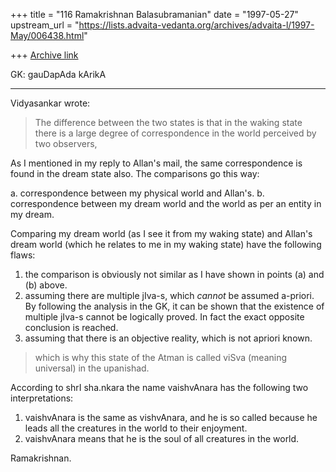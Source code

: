 +++
title = "116 Ramakrishnan Balasubramanian"
date = "1997-05-27"
upstream_url = "https://lists.advaita-vedanta.org/archives/advaita-l/1997-May/006438.html"

+++
[Archive link](https://lists.advaita-vedanta.org/archives/advaita-l/1997-May/006438.html)

GK: gauDapAda kArikA
______________________________________________________________________________

Vidyasankar wrote:

>The difference between the two states is that in the waking state there is
>a large degree of correspondence in the world perceived by two observers,

As I mentioned in my reply to Allan's mail, the same correspondence is found in
the dream state also. The comparisons go this way:

a. correspondence between my physical world and Allan's.
b. correspondence between my dream world and the world as per an entity in my
   dream.

Comparing my dream world (as I see it from my waking state) and Allan's dream
world (which he relates to me in my waking state) have the following flaws:

1. the comparison is obviously not similar as I have shown in points (a) and
   (b) above.
2. assuming there are multiple jIva-s, which _cannot_ be assumed a-priori. By
   following the analysis in the GK, it can be shown that the existence of
   multiple jIva-s cannot be logically proved. In fact the exact opposite
   conclusion is reached.
3. assuming that there is an objective reality, which is not apriori known.

>which is why this state of the Atman is called viSva (meaning universal)
>in the upanishad.

According to shrI sha.nkara the name vaishvAnara has the following two
interpretations:

1. vaishvAnara is the same as vishvAnara, and he is so called because he leads
   all the creatures in the world to their enjoyment.
2. vaishvAnara means that he is the soul of all creatures in the world.

Ramakrishnan.

